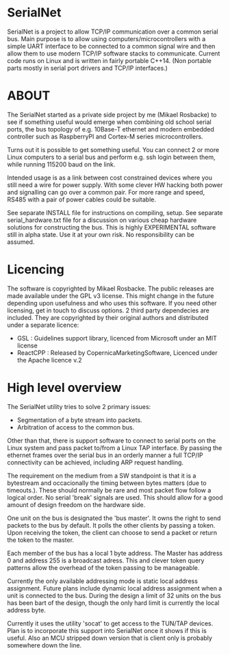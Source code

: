 SerialNet
=========

SerialNet is a project to allow TCP/IP communication over a common serial bus.
Main purpose is to allow using computers/microcontrollers with a simple UART
interface to be connected to a common signal wire and then allow them to use
modern TCP/IP software stacks to communicate. Current code runs on Linux
and is written in fairly portable C++14. (Non portable parts mostly in
serial port drivers and TCP/IP interfaces.)

ABOUT
=====

The SerialNet started as a private side project by me (Mikael Rosbacke)
to see if something useful would emerge when combining old school serial
ports, the bus topology of e.g. 10Base-T ethernet and modern embedded
controller such as RaspberryPI and Cortex-M series microcontrollers.

Turns out it is possible to get something useful. You can connect 2 or more
Linux computers to a serial bus and perform e.g. ssh login between them, while
running 115200 baud on the link.

Intended usage is as a link between cost constrained devices where you still
need a wire for power supply. With some clever HW hacking both power and
signalling can go over a common pair. For more range and speed, RS485 with a
pair of power cables could be suitable.

See separate INSTALL file for instructions on compiling, setup.
See separate serial_hardware.txt file for a discussion on various cheap
hardware solutions for constructing the bus.
This is highly EXPERIMENTAL software still in alpha state. Use it at your
own risk. No responsibility can be assumed.

Licencing
=========

The software is copyrighted by Mikael Rosbacke. The public releases are made
available under the GPL v3 license. This might change in the future depending
upon usefulness and who uses this software. If you need other licensing, get
in touch to discuss options.
2 third party dependecies are included. They are copyrighted by their original
authors and distributed under a separate licence:
 * GSL : Guidelines support library, licenced from Microsoft under an MIT
   license
 * ReactCPP : Released by CopernicaMarketingSoftware, Licenced under the
   Apache licence v.2

High level overview
===================

The SerialNet utility tries to solve 2 primary issues:
- Segmentation of a byte stream into packets.
- Arbitration of access to the common bus.

Other than that, there is support software to connect to serial ports on
the Linux system and pass packet to/from a Linux TAP interface.
By passing the ethernet frames over the serial bus in an orderly manner
a full TCP/IP connectivity can be achieved, including ARP request handling.

The requirement on the medium from a SW standpoint is that it is a
bytestream and occacionally the timing between bytes matters
(due to timeouts.). These should normally be rare and most packet flow
follow a logical order. No serial 'break' signals are used. This should
allow for a good amount of design freedom on the hardware side.

One unit on the bus is designated the 'bus master'. It owns the right to
send packets to the bus by default. It polls the other clients by passing
a token. Upon receiving the token, the client can choose to send a packet
or return the token to the master.

Each member of the bus has a local 1 byte address. The Master has address 0
and address 255 is a broadcast adress. This and clever token query patterns
allow the overhead of the token passing to be manageable.

Currently the only available addressing mode is static local address
assignment. Future plans include dynamic local address assignment
when a unit is connected to the bus. During the design a limit of 32 units
on the bus has been bart of the design, though the only hard limit is currently
the local address byte.

Currently it uses the utility 'socat' to get access to the TUN/TAP devices.
Plan is to incorporate this support into SerialNet once it shows if this is
useful. Also an MCU stripped down version that is client only is probably
somewhere down the line.
